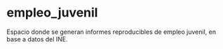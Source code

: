 # empleo_juvenil
Espacio donde se generan informes reproducibles de empleo juvenil, en base a datos del INE.
